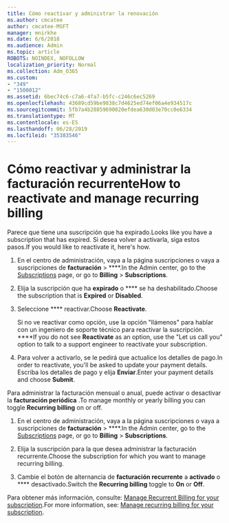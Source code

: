 ```yaml
---
title: Cómo reactivar y administrar la renovación
ms.author: cmcatee
author: cmcatee-MSFT
manager: mnirkhe
ms.date: 6/6/2018
ms.audience: Admin
ms.topic: article
ROBOTS: NOINDEX, NOFOLLOW
localization_priority: Normal
ms.collection: Adm_O365
ms.custom:
- "349"
- "1500012"
ms.assetid: 6bec74c6-c7a6-4fa7-b5fc-c246c6ec5269
ms.openlocfilehash: 43689cd59be9838c7d4625ed74ef06a4e934517c
ms.sourcegitcommit: 5fb7a4b28859690020efdea630d03e70cc0e6334
ms.translationtype: MT
ms.contentlocale: es-ES
ms.lasthandoff: 06/28/2019
ms.locfileid: "35383546"
---
```

# <a name="how-to-reactivate-and-manage-recurring-billing"></a><span data-ttu-id="a798c-102">Cómo reactivar y administrar la facturación recurrente</span><span class="sxs-lookup"><span data-stu-id="a798c-102">How to reactivate and manage recurring billing</span></span>

<span data-ttu-id="a798c-103">Parece que tiene una suscripción que ha expirado.</span><span class="sxs-lookup"><span data-stu-id="a798c-103">Looks like you have a subscription that has expired.</span></span> <span data-ttu-id="a798c-104">Si desea volver a activarla, siga estos pasos.</span><span class="sxs-lookup"><span data-stu-id="a798c-104">If you would like to reactivate it, here's how.</span></span>
  
1. <span data-ttu-id="a798c-105">En el centro de administración, vaya a [](https://go.microsoft.com/fwlink/p/?linkid=842054) la página suscripciones o vaya a suscripciones de **facturación** \> \*\*\*\*.</span><span class="sxs-lookup"><span data-stu-id="a798c-105">In the Admin center, go to the [Subscriptions](https://go.microsoft.com/fwlink/p/?linkid=842054) page, or go to **Billing** \> **Subscriptions**.</span></span>

2. <span data-ttu-id="a798c-106">Elija la suscripción que ha **expirado** o \*\*\*\* se ha deshabilitado.</span><span class="sxs-lookup"><span data-stu-id="a798c-106">Choose the subscription that is **Expired** or **Disabled**.</span></span>

3. <span data-ttu-id="a798c-107">Seleccione \*\*\*\* reactivar.</span><span class="sxs-lookup"><span data-stu-id="a798c-107">Choose **Reactivate**.</span></span>

    <span data-ttu-id="a798c-108">Si no ve reactivar como opción, use la opción "llámenos" para hablar con un ingeniero de soporte técnico para reactivar la suscripción. \*\*\*\*</span><span class="sxs-lookup"><span data-stu-id="a798c-108">If you do not see **Reactivate** as an option, use the "Let us call you" option to talk to a support engineer to reactivate your subscription.</span></span>

4. <span data-ttu-id="a798c-109">Para volver a activarlo, se le pedirá que actualice los detalles de pago.</span><span class="sxs-lookup"><span data-stu-id="a798c-109">In order to reactivate, you'll be asked to update your payment details.</span></span> <span data-ttu-id="a798c-110">Escriba los detalles de pago y elija **Enviar**.</span><span class="sxs-lookup"><span data-stu-id="a798c-110">Enter your payment details and choose **Submit**.</span></span>

<span data-ttu-id="a798c-111">Para administrar la facturación mensual o anual, puede activar o desactivar la **facturación periódica** .</span><span class="sxs-lookup"><span data-stu-id="a798c-111">To manage monthly or yearly billing you can toggle **Recurring billing** on or off.</span></span>
  
1. <span data-ttu-id="a798c-112">En el centro de administración, vaya a [](https://go.microsoft.com/fwlink/p/?linkid=842054) la página suscripciones o vaya a suscripciones de **facturación** \> \*\*\*\*.</span><span class="sxs-lookup"><span data-stu-id="a798c-112">In the Admin center, go to the [Subscriptions](https://go.microsoft.com/fwlink/p/?linkid=842054) page, or go to **Billing** \> **Subscriptions**.</span></span>

2. <span data-ttu-id="a798c-113">Elija la suscripción para la que desea administrar la facturación recurrente.</span><span class="sxs-lookup"><span data-stu-id="a798c-113">Choose the subscription for which you want to manage recurring billing.</span></span>

3. <span data-ttu-id="a798c-114">Cambie el botón de alternancia de **facturación recurrente** a **activado** o \*\*\*\* desactivado.</span><span class="sxs-lookup"><span data-stu-id="a798c-114">Switch the **Recurring billing** toggle to **On** or **Off**.</span></span>

<span data-ttu-id="a798c-115">Para obtener más información, consulte: [Manage Recurrent Billing for your subscription](https://support.office.com/article/8d83b530-f4ca-47f6-a666-e5791cbacc7e).</span><span class="sxs-lookup"><span data-stu-id="a798c-115">For more information, see: [Manage recurring billing for your subscription](https://support.office.com/article/8d83b530-f4ca-47f6-a666-e5791cbacc7e).</span></span>
  
